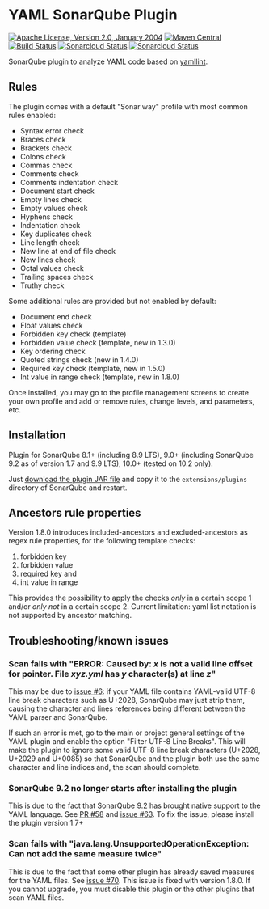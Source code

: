 <!---
 Licensed to the Apache Software Foundation (ASF) under one or more
 contributor license agreements.  See the NOTICE file distributed with
 this work for additional information regarding copyright ownership.
 The ASF licenses this file to You under the Apache License, Version 2.0
 (the "License"); you may not use this file except in compliance with
 the License.  You may obtain a copy of the License at

      http://www.apache.org/licenses/LICENSE-2.0

 Unless required by applicable law or agreed to in writing, software
 distributed under the License is distributed on an "AS IS" BASIS,
 WITHOUT WARRANTIES OR CONDITIONS OF ANY KIND, either express or implied.
 See the License for the specific language governing permissions and
 limitations under the License.
-->
YAML SonarQube Plugin
=====================

[![Apache License, Version 2.0, January 2004](https://img.shields.io/github/license/apache/maven.svg?label=License)](http://www.apache.org/licenses/LICENSE-2.0)
[![Maven Central](https://img.shields.io/maven-central/v/com.github.sbaudoin/sonar-yaml-plugin.svg?label=Maven%20Central)](https://search.maven.org/#search%7Cgav%7C1%7Cg%3A%22com.github.sbaudoin%22%20AND%20a%3A%22sonar-yaml-plugin%22)
[![Build Status](https://travis-ci.org/sbaudoin/sonar-yaml.svg?branch=master)](https://travis-ci.org/sbaudoin/sonar-yaml)
[![Sonarcloud Status](https://sonarcloud.io/api/project_badges/measure?project=sbaudoin_sonar-yaml&metric=alert_status)](https://sonarcloud.io/dashboard?id=sbaudoin_sonar-yaml)
[![Sonarcloud Status](https://sonarcloud.io/api/project_badges/measure?project=sbaudoin_sonar-yaml&metric=coverage)](https://sonarcloud.io/dashboard?id=sbaudoin_sonar-yaml)

SonarQube plugin to analyze YAML code based on [yamllint](https://github.com/sbaudoin/yamllint).

## Rules

The plugin comes with a default "Sonar way" profile with most common rules enabled:

* Syntax error check
* Braces check
* Brackets check
* Colons check
* Commas check
* Comments check
* Comments indentation check
* Document start check
* Empty lines check
* Empty values check
* Hyphens check
* Indentation check
* Key duplicates check
* Line length check
* New line at end of file check
* New lines check
* Octal values check
* Trailing spaces check
* Truthy check

Some additional rules are provided but not enabled by default:

* Document end check
* Float values check
* Forbidden key check (template)
* Forbidden value check (template, new in 1.3.0)
* Key ordering check
* Quoted strings check (new in 1.4.0)
* Required key check (template, new in 1.5.0)
* Int value in range check (template, new in 1.8.0)

Once installed, you may go to the profile management screens to create your own profile and add or remove rules, change levels, and parameters, etc.

## Installation

Plugin for SonarQube 8.1+ (including 8.9 LTS), 9.0+ (including SonarQube 9.2 as of version 1.7 and 9.9 LTS), 10.0+ (tested on 10.2 only).

Just [download the plugin JAR file](https://github.com/sbaudoin/sonar-yaml/releases) and copy it to the `extensions/plugins` directory of SonarQube and restart.

## Ancestors rule properties

Version 1.8.0 introduces included-ancestors and excluded-ancestors as regex rule properties, for the following template checks:
1. forbidden key
2. forbidden value
3. required key and
4. int value in range

This provides the possibility to apply the checks _only_ in a certain scope 1 and/or _only not_ in a certain scope 2. Current limitation: yaml list notation is not supported by ancestor matching.

## Troubleshooting/known issues

### Scan fails with "ERROR: Caused by: _x_ is not a valid line offset for pointer. File _xyz.yml_ has _y_ character(s) at line _z_"

This may be due to [issue #6](https://github.com/sbaudoin/sonar-yaml/issues/6): if your YAML file contains YAML-valid UTF-8 line break characters such as U+2028, SonarQube
may just strip them, causing the character and lines references being different between the YAML parser and SonarQube.

If such an error is met, go to the main or project general settings of the YAML plugin and enable the option "Filter UTF-8 Line Breaks".
This will make the plugin to ignore some valid UTF-8 line break characters (U+2028, U+2029 and U+0085) so that SonarQube and the plugin
both use the same character and line indices and, the scan should complete.

### SonarQube 9.2 no longer starts after installing the plugin

This is due to the fact that SonarQube 9.2 has brought native support to the YAML language. See [PR #58](https://github.com/sbaudoin/sonar-yaml/pull/58)
and [issue #63](https://github.com/sbaudoin/sonar-yaml/issues/63). To fix the issue, please install the plugin version 1.7+

### Scan fails with "java.lang.UnsupportedOperationException: Can not add the same measure twice"

This is due to the fact that some other plugin has already saved measures for the YAML files. See [issue #70](https://github.com/sbaudoin/sonar-yaml/issues/70).
This issue is fixed with version 1.8.0. If you cannot upgrade, you must disable this plugin or the other plugins that scan YAML files.
